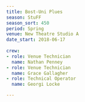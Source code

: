 ```yaml
---
title: Bost-Uni Plues
season: StuFF
season_sort: 450
period: Spring
venue: New Theatre Studio A
date_start: 2018-06-17
  
crew:
- role: Venue Technician
  name: Nathan Penney
- role: Venue Technician
  name: Grace Gallagher
- role: Technical Operator
  name: Georgi Locke

---
```

